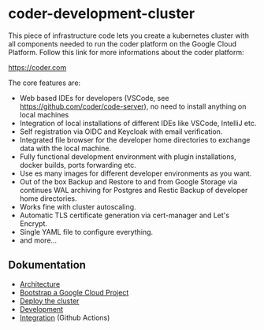 # coder-development-cluster

This piece of infrastructure code lets you create a kubernetes cluster with all components needed to run the coder platform on the Google Cloud Platform. Follow this link for more informations about the coder platform:

  https://coder.com

The core features are:

- Web based IDEs for developers (VSCode, see https://github.com/coder/code-server), no need to install anything on local machines
- Integration of local installations of different IDEs like VSCode, IntelliJ etc.
- Self registration via OIDC and Keycloak with email verification.
- Integrated file browser for the developer home directories to exchange data with the local machine.
- Fully functional development environment with plugin installations, docker builds, ports forwarding etc.
- Use es many images for different developer environments as you want.
- Out of the box Backup and Restore to and from Google Storage via continues WAL archiving for Postgres and Restic Backup of developer home directories.
- Works fine with cluster autoscaling.
- Automatic TLS certificate generation via cert-manager and Let's Encrypt.
- Single YAML file to configure everything.
- and more...

## Dokumentation

* [Architecture](docs/Architecture.md)
* [Bootstrap a Google Cloud Project](docs/bootstrap.md)
* [Deploy the cluster](docs/deploy.md)
* [Development](docs/development.md)
* [Integration](docs/integration.md) (Github Actions)